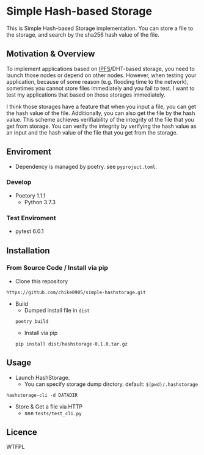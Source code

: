 Simple Hash-based Storage
==
This is Simple Hash-based Storage implementation. You can store a file to the storage, and search by the sha256 hash value of the file.

## Motivation & Overview
To implement applications based on [IPFS](https://ipfs.io/)/DHT-based storage, you need to launch those nodes or depend on other nodes. However, when testing your application, because of some reason (e.g. flooding time to the network), sometimes you cannot store files immediately and you fail to test. I want to test my applications that based on those storages immediately.

I think those storages have a feature that when you input a file, you can get the hash value of the file. Additionally, you can also get the file by the hash value. This scheme achieves verifiability of the integrity of the file that you get from storage. You can verify the integrity by verifying the hash value as an input and the hash value of the file that you get from the storage.

## Enviroment
- Dependency is managed by poetry. see `pyproject.toml`.
### Develop
- Poetory 1.1.1
    - Python 3.7.3
### Test Enviroment
- pytest 6.0.1

## Installation
### From Source Code / Install via pip
- Clone this repository
```
https://github.com/chike0905/simple-hashstorage.git
```
- Build
    - Dumped install file in `dist`
    ```
    poetry build
    ```
    - Install via pip
    ```
    pip install dist/hashstorage-0.1.0.tar.gz 
    ```

## Usage
- Launch HashStorage.
    - You can specify storage dump dirctory. default: `$(pwd)/.hashstorage`
```
hashstorage-cli -d DATADIR
```
- Store & Get a file via HTTP
  - see `tests/test_cli.py`

## Licence
WTFPL
